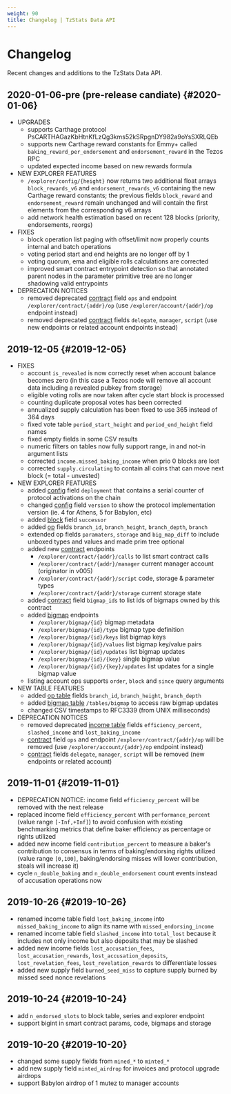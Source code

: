 ```yaml
---
weight: 90
title: Changelog | TzStats Data API
---
```


# Changelog

Recent changes and additions to the TzStats Data API.

## 2020-01-06-pre (pre-release candiate) {#2020-01-06}

- UPGRADES
    - supports Carthage protocol PsCARTHAGazKbHtnKfLzQg3kms52kSRpgnDY982a9oYsSXRLQEb
    - supports new Carthage reward constants for Emmy+ called `baking_reward_per_endorsement` and `endorsement_reward` in the Tezos RPC
    - updated expected income based on new rewards formula
- NEW EXPLORER FEATURES
    - `/explorer/config/{height}` now returns two additional float arrays `block_rewards_v6` and `endorsement_rewards_v6` containing the new Carthage reward constants; the previous fields `block_reward` and `endorsement_reward` remain unchanged and will contain the first elements from the corresponding v6 arrays
    - add network health estimation based on recent 128 blocks (priority, endorsements, reorgs)
- FIXES
    - block operation list paging with offset/limit now properly counts internal and batch operations
    - voting period start and end heights are no longer off by 1
    - voting quorum, ema and eligible rolls calculations are corrected
    - improved smart contract entrypoint detection so that annotated parent nodes in the parameter primitive tree are no longer shadowing valid entrypoints
- DEPRECATION NOTICES
	- removed deprecated [contract](#contracts) field `ops` and endpoint `/explorer/contract/{addr}/op` (use `/explorer/account/{addr}/op` endpoint instead)
	- removed deprecated [contract](#contracts) fields `delegate`, `manager`, `script` (use new endpoints or related account endpoints instead)

## 2019-12-05 {#2019-12-05}

- FIXES
	- account `is_revealed` is now correctly reset when account balance becomes zero (in this case a Tezos node will remove all account data including a revealed pubkey from storage)
    - eligible voting rolls are now taken after cycle start block is processed
    - counting duplicate proposal votes has been corrected
    - annualized supply calculation has been fixed to use 365 instead of 364 days
    - fixed vote table  `period_start_height` and `period_end_height` field names
    - fixed empty fields in some CSV results
    - numeric filters on tables now fully support range, in and not-in argument lists
    - corrected `income.missed_baking_income` when prio 0 blocks are lost
    - corrected `supply.circulating` to contain all coins that can move next block (= total - unvested)
- NEW EXPLORER FEATURES
	- added [config](#blockchain-config) field `deployment` that contains a serial counter of protocol activations on the chain
	- changed [config](#blockchain-config) field `version` to show the protocol implementation version (ie. 4 for Athens, 5 for Babylon, etc)
	- added [block](#blocks) field `successor`
	- added [op](#operations) fields `branch_id`, `branch_height`, `branch_depth`, `branch`
	- extended op fields `paramaters`, `storage` and `big_map_diff` to include unboxed types and values and made prim tree optional
	- added new [contract](#contracts) endpoints
		- `/explorer/contract/{addr}/calls` to list smart contract calls
		- `/explorer/contract/{addr}/manager` current manager account (originator in v005)
		- `/explorer/contract/{addr}/script` code, storage &  parameter types
		- `/explorer/contract/{addr}/storage` current storage state
	- added [contract](#contracts) field `bigmap_ids` to list ids of bigmaps owned by this contract
	- added [bigmap](#bigmaps) endpoints
		- `/explorer/bigmap/{id}` bigmap metadata
		- `/explorer/bigmap/{id}/type` bigmap type definition
		- `/explorer/bigmap/{id}/keys` list bigmap keys
		- `/explorer/bigmap/{id}/values` list bigmap key/value pairs
		- `/explorer/bigmap/{id}/updates` list bigmap updates
		- `/explorer/bigmap/{id}/{key}` single bigmap value
		- `/explorer/bigmap/{id}/{key}/updates` list updates for a single bigmap value
	- listing account ops supports `order`, `block` and `since` query arguments
- NEW TABLE FEATURES
	- added [op table](#operation-table) fields `branch_id`, `branch_height`, `branch_depth`
	- added [bigmap table](#bigmap-table) `/tables/bigmap` to access raw bigmap updates
	- changed CSV timestamps to RFC3339 (from UNIX milliseconds)
- DEPRECATION NOTICES
	- removed deprecated [income table](#income-table) fields `efficiency_percent`, `slashed_income` and `lost_baking_income`
	- [contract](#contracts) field `ops` and endpoint `/explorer/contract/{addr}/op` will be removed (use `/explorer/account/{addr}/op` endpoint instead)
	- [contract](#contracts) fields `delegate`, `manager`, `script` will be removed (new endpoints or related account)

## 2019-11-01 {#2019-11-01}

- DEPRECATION NOTICE: income field `efficiency_percent` will be removed with the next release
- replaced income field `efficiency_percent` with `performance_percent` (value range `[-Inf,+Inf]`) to avoid confusion with existing benchmarking metrics that define baker efficiency as percentage or rights utilized
- added new income field `contribution_percent` to measure a baker's contribution to consensus in terms of baking/endorsing rights utilized (value range `[0,100]`, baking/endorsing misses will lower contribution, steals will increase it)
- cycle `n_double_baking` and `n_double_endorsement` count events instead of accusation operations now

## 2019-10-26 {#2019-10-26}

- renamed income table field `lost_baking_income` into `missed_baking_income` to align its name with `missed_endorsing_income`
- renamed income table field `slashed_income` into `total_lost` because it includes not only income but also deposits that may be slashed
- added new income fields `lost_accusation_fees`, `lost_accusation_rewards`, `lost_accusation_deposits`, `lost_revelation_fees`, `lost_revelation_rewards` to differentiate losses
- added new supply field `burned_seed_miss` to capture supply burned by missed seed nonce revelations


## 2019-10-24 {#2019-10-24}

- add `n_endorsed_slots` to block table, series and explorer endpoint
- support bigint in smart contract params, code, bigmaps and storage


## 2019-10-20 {#2019-10-20}

- changed some supply fields from `mined_*` to `minted_*`
- add new supply field `minted_airdrop` for invoices and protocol upgrade airdrops
- support Babylon airdrop of 1 mutez to manager accounts


